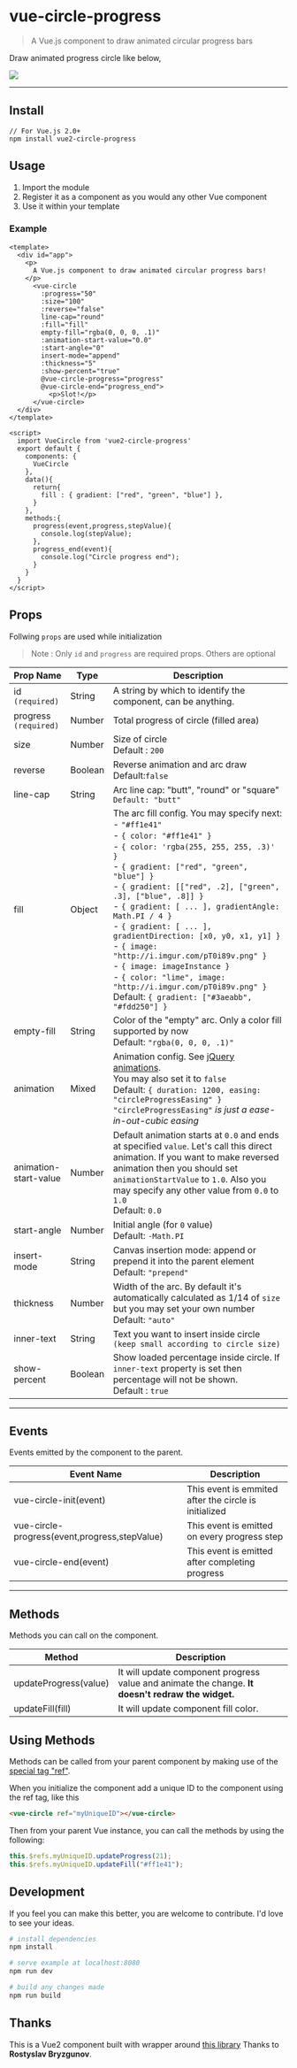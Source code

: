 # vue-circle-progress

> A Vue.js component to draw animated circular progress bars

Draw animated progress circle like below,

![](http://i.imgur.com/zV5VUQG.png)

---
## Install
````
// For Vue.js 2.0+
npm install vue2-circle-progress
````
## Usage
1. Import the module
2. Register it as a component as you would any other Vue component
3. Use it within your template

### Example
````vue
<template>
  <div id="app">
    <p>
      A Vue.js component to draw animated circular progress bars!
    </p>
      <vue-circle
        :progress="50"
        :size="100"
        :reverse="false"
        line-cap="round"
        :fill="fill"
        empty-fill="rgba(0, 0, 0, .1)"
        :animation-start-value="0.0"
        :start-angle="0"
        insert-mode="append"
        :thickness="5"
        :show-percent="true"
        @vue-circle-progress="progress"
        @vue-circle-end="progress_end">
          <p>Slot!</p>
      </vue-circle>
  </div>
</template>

<script>
  import VueCircle from 'vue2-circle-progress'
  export default {
    components: {
      VueCircle
    },
    data(){
      return{
        fill : { gradient: ["red", "green", "blue"] },
      }
    },
    methods:{
      progress(event,progress,stepValue){
        console.log(stepValue);
      },
      progress_end(event){
        console.log("Circle progress end");
      }
    }
  }
</script>
````

## Props
Follwing `props` are used while initialization
> Note : Only `id` and `progress` are required props. Others are optional

| Prop Name | Type | Description |
|----------|------|--------------|
| id `(required)` | String | A string by which to identify the component, can be anything.|
| progress `(required)`| Number | Total progress of circle (filled area) |
| size | Number | Size of circle<br>Default : `200` |
| reverse | Boolean | Reverse animation and arc draw <br>Default:`false`|
| line-cap | String | Arc line cap: "butt", "round" or "square" <br> `Default: "butt"` |
| fill | Object | The arc fill config. You may specify next:  <br>- `"#ff1e41"` <br>- `{ color: "#ff1e41" }` <br>- `{ color: 'rgba(255, 255, 255, .3)' }` <br>- `{ gradient: ["red", "green", "blue"] }` <br>- `{ gradient: [["red", .2], ["green", .3], ["blue", .8]] }` <br>- `{ gradient: [ ... ], gradientAngle: Math.PI / 4 }` <br>- `{ gradient: [ ... ], gradientDirection: [x0, y0, x1, y1] }` <br>- `{ image: "http://i.imgur.com/pT0i89v.png" }`<br>- `{ image: imageInstance }`<br>- `{ color: "lime", image: "http://i.imgur.com/pT0i89v.png" }` <br> Default: `{ gradient: ["#3aeabb", "#fdd250"] }` |
| empty-fill | String | Color of the "empty" arc. Only a color fill supported by now <br> Default: `"rgba(0, 0, 0, .1)"` |
| animation  | Mixed | Animation config. See [jQuery animations](http://api.jquery.com/animate/). <br> You may also set it to `false` <br> Default: `{ duration: 1200, easing: "circleProgressEasing" }`  <br> `"circleProgressEasing"` *is just a ease-in-out-cubic easing* |
| animation-start-value | Number | Default animation starts at `0.0` and ends at specified `value`. Let's call this direct animation. If you want to make reversed animation then you should set `animationStartValue` to `1.0`. Also you may specify any other value from `0.0` to `1.0` <br> Default: `0.0` |
| start-angle | Number | Initial angle (for `0` value) <br> Default: `-Math.PI` |
| insert-mode | String | Canvas insertion mode: append or prepend it into the parent element <br> Default: `"prepend"` |
| thickness | Number | Width of the arc. By default it's automatically calculated as 1/14 of `size` but you may set your own number <br> Default: `"auto"` |
| inner-text | String | Text you want to insert inside circle `(keep small according to circle size)` |
| show-percent | Boolean | Show loaded percentage inside circle. If `inner-text` property is set then percentage will not be shown. <br> Default : `true`|
---

## Events
Events emitted by the component to the parent.

|Event Name|Description|
|----------|-----------|
|vue-circle-init(event)| This event is emmited after the circle is initialized |
|vue-circle-progress(event,progress,stepValue)|This event is emitted on every progress step|
|vue-circle-end(event)|This event is emitted after completing progress|
------------------

## Methods
Methods you can call on the component.

| Method | Description |
|------------|-------------|
| updateProgress(value) | It will update component progress value and animate the change. **It doesn't redraw the widget.** |
| updateFill(fill) | It will update component fill color. |

## Using Methods
Methods can be called from your parent component by making use of the <a href="https://vuejs.org/v2/api/#ref">special tag "ref"</a>.

When you initialize the component add a unique ID to the component using the ref tag, like this

```html
<vue-circle ref="myUniqueID"></vue-circle>
```
Then from your parent Vue instance, you can call the methods by using the following:

```javascript
this.$refs.myUniqueID.updateProgress(21);
this.$refs.myUniqueID.updateFill("#ff1e41");
```

## Development
If you feel you can make this better, you are welcome to contribute. I'd love to see your ideas.
``` bash
# install dependencies
npm install

# serve example at localhost:8080
npm run dev

# build any changes made
npm run build
```
## Thanks
This is a Vue2 component built with wrapper around [this library](https://github.com/kottenator/jquery-circle-progress) Thanks to **Rostyslav Bryzgunov**.

